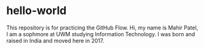 # hello-world
This repository is for practicing the GitHub Flow.
Hi, my name is Mahir Patel, I am a sophmore at UWM studying Information Technology. 
I was born and raised in India and moved here in 2017.

